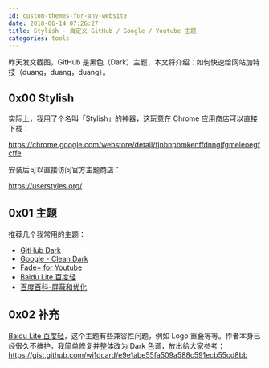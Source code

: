 ```yaml
---
id: custom-themes-for-any-website
date: 2018-06-14 07:26:27
title: Stylish - 自定义 GitHub / Google / Youtube 主题
categories: tools
---
```


昨天发文截图，GitHub 是黑色（Dark）主题，本文将介绍：如何快速给网站加特技（duang，duang，duang）。

## 0x00 Stylish

实际上，我用了个名叫「Stylish」的神器，这玩意在 Chrome 应用商店可以直接下载：

<https://chrome.google.com/webstore/detail/fjnbnpbmkenffdnngjfgmeleoegfcffe>

安装后可以直接访问官方主题商店：

<https://userstyles.org/>

## 0x01 主题

推荐几个我常用的主题：

- [GitHub Dark](http://userstyles.org/styles/37035)
- [Google - Clean Dark](http://userstyles.org/styles/144028)
- [Fade+ for Youtube](https://userstyles.org/styles/141088/fade-for-youtube)
- [Baidu Lite 百度轻](https://userstyles.org/styles/123858/baidu-lite)
- [百度百科-屏蔽和优化](http://userstyles.org/styles/130739)

## 0x02 补充

[Baidu Lite 百度轻](https://userstyles.org/styles/123858/baidu-lite)，这个主题有些兼容性问题，例如 Logo 重叠等等。作者本身已经很久不维护，我简单修复并整体改为 Dark 色调，放出给大家参考：<https://gist.github.com/wi1dcard/e9e1abe55fa509a588c591ecb55cd8bb>